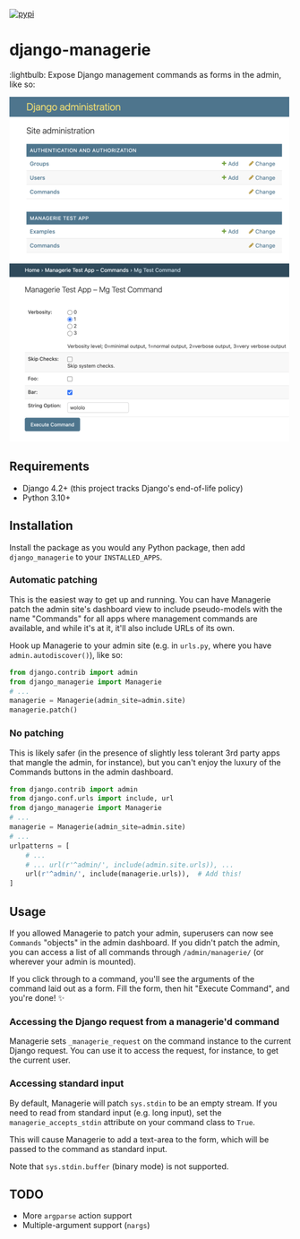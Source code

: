[![pypi](https://img.shields.io/pypi/v/django-managerie.svg)](https://pypi.python.org/pypi/django-managerie/)

# django-managerie

:lightbulb: Expose Django management commands as forms in the admin, like so:

![Screenshot](./screenshot.png)

## Requirements

- Django 4.2+ (this project tracks Django's end-of-life policy)
- Python 3.10+

## Installation

Install the package as you would any Python package, then add `django_managerie` to your `INSTALLED_APPS`.

### Automatic patching

This is the easiest way to get up and running.
You can have Managerie patch the admin site's dashboard view to include pseudo-models with the name "Commands"
for all apps where management commands are available, and while it's at it, it'll also include URLs of its own.

Hook up Managerie to your admin site (e.g. in `urls.py`, where you have `admin.autodiscover()`), like so:

```python
from django.contrib import admin
from django_managerie import Managerie
# ...
managerie = Managerie(admin_site=admin.site)
managerie.patch()
```

### No patching

This is likely safer (in the presence of slightly less tolerant 3rd party apps that mangle the admin, for instance),
but you can't enjoy the luxury of the Commands buttons in the admin dashboard.

```python
from django.contrib import admin
from django.conf.urls import include, url
from django_managerie import Managerie
# ...
managerie = Managerie(admin_site=admin.site)
# ...
urlpatterns = [
    # ...
    # ... url(r'^admin/', include(admin.site.urls)), ...
    url(r'^admin/', include(managerie.urls)),  # Add this!
]
```

## Usage

If you allowed Managerie to patch your admin, superusers can now see `Commands` "objects" in the admin dashboard.
If you didn't patch the admin, you can access a list of all commands through `/admin/managerie/`
(or wherever your admin is mounted).

If you click through to a command, you'll see the arguments of the command laid out as a form.
Fill the form, then hit "Execute Command", and you're done! :sparkles:

### Accessing the Django request from a managerie'd command

Managerie sets `_managerie_request` on the command instance to the current Django request.
You can use it to access the request, for instance, to get the current user.

### Accessing standard input

By default, Managerie will patch `sys.stdin` to be an empty stream.
If you need to read from standard input (e.g. long input),
set the `managerie_accepts_stdin` attribute on your command class to `True`.

This will cause Managerie to add a text-area to the form, which will be passed to the command as standard input.

Note that `sys.stdin.buffer` (binary mode) is not supported.

## TODO

- More `argparse` action support
- Multiple-argument support (`nargs`)
